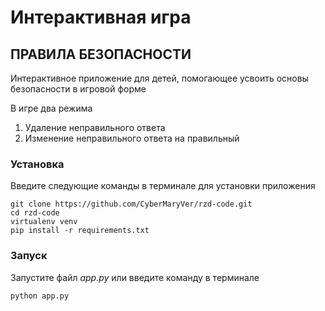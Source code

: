 # Интерактивная игра
## ПРАВИЛА БЕЗОПАСНОСТИ

Интерактивное приложение для детей, помогающее усвоить основы безопасности в игровой форме

В игре два режима
1. Удаление неправильного ответа
2. Изменение неправильного ответа на правильный

### Установка

Введите следующие команды в терминале для установки приложения

```shell
git clone https://github.com/CyberMaryVer/rzd-code.git
cd rzd-code
virtualenv venv
pip install -r requirements.txt
```

### Запуск

Запустите файл *app.py* или введите команду в терминале

```shell
python app.py
```
